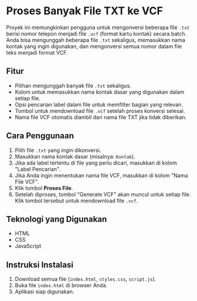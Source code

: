 # Proses Banyak File TXT ke VCF

Proyek ini memungkinkan pengguna untuk mengonversi beberapa file `.txt` berisi nomor telepon menjadi file `.vcf` (format kartu kontak) secara batch. Anda bisa mengunggah beberapa file `.txt` sekaligus, memasukkan nama kontak yang ingin digunakan, dan mengonversi semua nomor dalam file teks menjadi format VCF.

## Fitur
- Pilihan mengunggah banyak file `.txt` sekaligus.
- Kolom untuk memasukkan nama kontak dasar yang digunakan dalam setiap file.
- Opsi pencarian label dalam file untuk memfilter bagian yang relevan.
- Tombol untuk mendownload file `.vcf` setelah proses konversi selesai.
- Nama file VCF otomatis diambil dari nama file TXT jika tidak diberikan.

## Cara Penggunaan
1. Pilih file `.txt` yang ingin dikonversi.
2. Masukkan nama kontak dasar (misalnya: `Kontak`).
3. Jika ada label tertentu di file yang perlu dicari, masukkan di kolom "Label Pencarian".
4. Jika Anda ingin menentukan nama file VCF, masukkan di kolom "Nama File VCF".
5. Klik tombol **Proses File**.
6. Setelah diproses, tombol "Generate VCF" akan muncul untuk setiap file. Klik tombol tersebut untuk mendownload file `.vcf`.

## Teknologi yang Digunakan
- HTML
- CSS
- JavaScript

## Instruksi Instalasi
1. Download semua file (`index.html`, `styles.css`, `script.js`).
2. Buka file `index.html` di browser Anda.
3. Aplikasi siap digunakan.